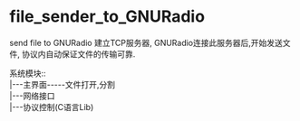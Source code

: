 # file_sender_to_GNURadio
send file to GNURadio
建立TCP服务器, GNURadio连接此服务器后,开始发送文件,
协议内自动保证文件的传输可靠.

系统模块::  
|---主界面-----文件打开,分割  
|---网络接口  
|---协议控制(C语言Lib)  
